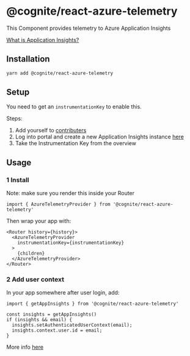 # @cognite/react-azure-telemetry

This Component provides telemetry to Azure Application Insights

[What is Application Insights?](https://docs.microsoft.com/en-us/azure/azure-monitor/app/app-insights-overview)

## Installation

```sh
yarn add @cognite/react-azure-telemetry
```

## Setup

You need to get an `instrumentationKey` to enable this.

Steps:

1. Add yourself to [contributers](https://github.com/cognitedata/terraform-azure/blob/master/az-cognitedata-experiments/authorization/main.tf)
2. Log into portal and create a new Application Insights instance [here](https://portal.azure.com/#blade/HubsExtension/BrowseResource/resourceType/microsoft.insights%2Fcomponents)
3. Take the Instrumentation Key from the overview

## Usage

### 1 Install

Note: make sure you render this inside your Router

```
import { AzureTelemetryProvider } from '@cognite/react-azure-telemetry'
```

Then wrap your app with:

```
<Router history={history}>
  <AzureTelemetryProvider
    instrumentationKey={instrumentationKey}
  >
    {children}
  </AzureTelemetryProvider>
</Router>
```

### 2 Add user context

In your app somewhere after user login, add:

```
import { getAppInsights } from '@cognite/react-azure-telemetry'

const insights = getAppInsights()
if (insights && email) {
  insights.setAuthenticatedUserContext(email);
  insights.context.user.id = email;
}
```

More info [here](https://github.com/microsoft/ApplicationInsights-JS/blob/master/API-reference.md#setauthenticatedusercontext)
